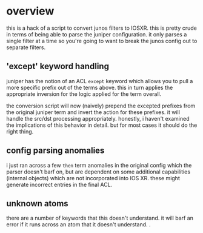 # overview

this is a hack of a script to convert junos filters to IOSXR.  this is pretty crude in terms of being able to parse the juniper configuration.  it only parses a single filter at a time so you're going to want to break the junos config out to separate filters.


## 'except' keyword handling

juniper has the notion of an ACL ```except``` keyword which allows you to pull a more specific prefix out of the terms above. this in turn applies the appropriate inversion for the logic applied for the term overall.

the conversion script will now (naively) prepend the excepted prefixes from the original juniper term and invert the action for these prefixes.  it will handle the src/dst processing appropriately.  honestly, i haven't examined the implications of this behavior in detail.  but for most cases it should do the right thing.

## config parsing anomalies

i just ran across a few ```then``` term anomalies in the original config which the parser doesn't barf on, but are dependent on some additional capabilities (internal objects) which are not incorporated into IOS XR.  these might generate incorrect entries in the final ACL.

## unknown atoms

there are a number of keywords that this doesn't understand.  it will barf an error if it runs across an atom that it doesn't understand.
.
